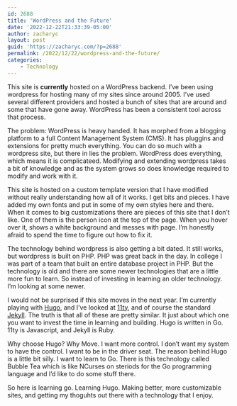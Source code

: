 ```yaml
---
id: 2688
title: 'WordPress and the Future'
date: '2022-12-22T21:33:39-05:00'
author: zacharyc
layout: post
guid: 'https://zacharyc.com/?p=2688'
permalink: /2022/12/22/wordpress-and-the-future/
categories:
    - Technology
---
```


This site is **currently** hosted on a WordPress backend. I’ve been using wordpress for hosting many of my sites since around 2005. I’ve used several different providers and hosted a bunch of sites that are around and some that have gone away. WordPress has been a consistent tool across that process.

The problem: WordPress is heavy handed. It has morphed from a blogging platform to a full Content Management System (CMS). It has pluggins and extensions for pretty much everything. You can do so much with a wordpress site, but there in lies the problem. WordPress does everything, which means it is complicateed. Modifying and extending wordpress takes a bit of knowledge and as the system grows so does knowledge required to modify and work with it.

This site is hosted on a custom template version that I have modified without really understanding how all of it works. I get bits and pieces. I have added my own fonts and put in some of my own styles here and there. When it comes to big customizations there are pieces of this site that I don’t like. One of them is the person icon at the top of the page. When you hover over it, shows a white background and messes with page. I’m honestly afraid to spend the time to figure out how to fix it.

The technology behind wordpress is also getting a bit dated. It still works, but wordpress is built on PHP. PHP was great back in the day. In college I was part of a team that built an entire database project in PHP. But the technology is old and there are some newer technologies that are a little more fun to learn. So instead of investing in learning an older technology. I’m looking at some newer.

I would not be surprised if this site moves in the next year. I’m currently playing with [Hugo](https://gohugo.io), and I’ve looked at [11ty](https://11ty.dev), and of course the standard [Jekyll](https://jekyllrb.com). The truth is that all of these are pretty similar. It just about which one you want to invest the time in learning and building. Hugo is written in Go. 11ty is Javascript, and Jekyll is Ruby.

Why choose Hugo? Why Move. I want more control. I don’t want my system to have the control. I want to be in the driver seat. The reason behind Hugo is a little bit silly. I want to learn to Go. There is this technology called Bubble Tea which is like NCurses on steriods for the Go programming language and I’d like to do some stuff there.

So here is learning go. Learning Hugo. Making better, more customizable sites, and getting my thoguhts out there with a technology that I enjoy.